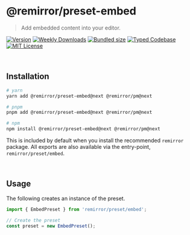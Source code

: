 # @remirror/preset-embed

> Add embedded content into your editor.

[![Version][version]][npm] [![Weekly Downloads][downloads-badge]][npm] [![Bundled size][size-badge]][size] [![Typed Codebase][typescript]](#) [![MIT License][license]](#)

[version]: https://flat.badgen.net/npm/v/@remirror/preset-embed/next
[npm]: https://npmjs.com/package/@remirror/preset-embed/v/next
[license]: https://flat.badgen.net/badge/license/MIT/purple
[size]: https://bundlephobia.com/result?p=@remirror/preset-embed@next
[size-badge]: https://flat.badgen.net/bundlephobia/minzip/@remirror/preset-embed@next
[typescript]: https://flat.badgen.net/badge/icon/TypeScript?icon=typescript&label
[downloads-badge]: https://badgen.net/npm/dw/@remirror/preset-embed/red?icon=npm

<br />

## Installation

```bash
# yarn
yarn add @remirror/preset-embed@next @remirror/pm@next

# pnpm
pnpm add @remirror/preset-embed@next @remirror/pm@next

# npm
npm install @remirror/preset-embed@next @remirror/pm@next
```

This is included by default when you install the recommended `remirror` package. All exports are also available via the entry-point, `remirror/preset/embed`.

<br />

## Usage

The following creates an instance of the preset.

```ts
import { EmbedPreset } from 'remirror/preset/embed';

// Create the preset
const preset = new EmbedPreset();
```
